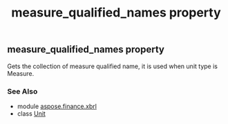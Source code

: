 ﻿---
title: measure_qualified_names property
second_title: Aspose.Finance for Python via .NET API References
description: 
type: docs
weight: 40
url: /python-net/aspose.finance.xbrl/unit/measure_qualified_names/
is_root: false
---

## measure_qualified_names property


Gets the collection of measure qualified name, it is used when unit type is Measure.

### See Also
* module [aspose.finance.xbrl](../../)
* class [Unit](/finance/python-net/aspose.finance.xbrl/unit)
